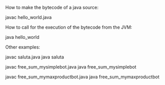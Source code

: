 How to make the bytecode of a java source:

javac hello_world.java

How to call for the execution of the bytecode from the JVM:

java hello_world

Other examples:

javac saluta.java
java saluta

javac free_sum_mysimplebot.java
java free_sum_mysimplebot

javac free_sum_mymaxproductbot.java
java free_sum_mymaxproductbot
